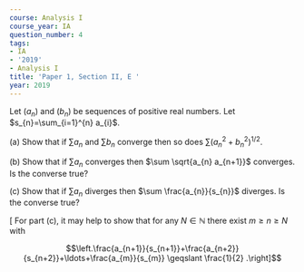 ```yaml
---
course: Analysis I
course_year: IA
question_number: 4
tags:
- IA
- '2019'
- Analysis I
title: 'Paper 1, Section II, E '
year: 2019
---
```




Let $\left(a_{n}\right)$ and $\left(b_{n}\right)$ be sequences of positive real numbers. Let $s_{n}=\sum_{i=1}^{n} a_{i}$.

(a) Show that if $\sum a_{n}$ and $\sum b_{n}$ converge then so does $\sum\left(a_{n}^{2}+b_{n}^{2}\right)^{1 / 2}$.

(b) Show that if $\sum a_{n}$ converges then $\sum \sqrt{a_{n} a_{n+1}}$ converges. Is the converse true?

(c) Show that if $\sum a_{n}$ diverges then $\sum \frac{a_{n}}{s_{n}}$ diverges. Is the converse true?

$[$ For part (c), it may help to show that for any $N \in \mathbb{N}$ there exist $m \geqslant n \geqslant N$ with

$$\left.\frac{a_{n+1}}{s_{n+1}}+\frac{a_{n+2}}{s_{n+2}}+\ldots+\frac{a_{m}}{s_{m}} \geqslant \frac{1}{2} .\right]$$